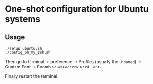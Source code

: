 # One-shot configuration for Ubuntu systems

## Usage
```
./setup_ubuntu.sh
./config_oh_my_zsh.sh
```
Then go to terminal -> preference -> Profiles (usually the `Unnamed`) -> Custom Font -> Search `SauceCodePro Nerd Font`.

Finally restart the terminal.
